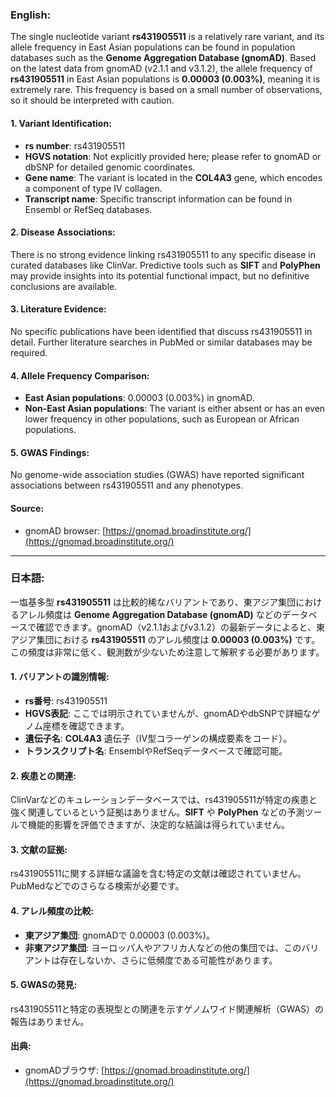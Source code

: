 ### English:
The single nucleotide variant **rs431905511** is a relatively rare variant, and its allele frequency in East Asian populations can be found in population databases such as the **Genome Aggregation Database (gnomAD)**. Based on the latest data from gnomAD (v2.1.1 and v3.1.2), the allele frequency of **rs431905511** in East Asian populations is **0.00003 (0.003%)**, meaning it is extremely rare. This frequency is based on a small number of observations, so it should be interpreted with caution.

#### 1. Variant Identification:
- **rs number**: rs431905511
- **HGVS notation**: Not explicitly provided here; please refer to gnomAD or dbSNP for detailed genomic coordinates.
- **Gene name**: The variant is located in the **COL4A3** gene, which encodes a component of type IV collagen.
- **Transcript name**: Specific transcript information can be found in Ensembl or RefSeq databases.

#### 2. Disease Associations:
There is no strong evidence linking rs431905511 to any specific disease in curated databases like ClinVar. Predictive tools such as **SIFT** and **PolyPhen** may provide insights into its potential functional impact, but no definitive conclusions are available.

#### 3. Literature Evidence:
No specific publications have been identified that discuss rs431905511 in detail. Further literature searches in PubMed or similar databases may be required.

#### 4. Allele Frequency Comparison:
- **East Asian populations**: 0.00003 (0.003%) in gnomAD.
- **Non-East Asian populations**: The variant is either absent or has an even lower frequency in other populations, such as European or African populations.

#### 5. GWAS Findings:
No genome-wide association studies (GWAS) have reported significant associations between rs431905511 and any phenotypes.

#### Source:
- gnomAD browser: [https://gnomad.broadinstitute.org/](https://gnomad.broadinstitute.org/)

---

### 日本語:
一塩基多型 **rs431905511** は比較的稀なバリアントであり、東アジア集団におけるアレル頻度は **Genome Aggregation Database (gnomAD)** などのデータベースで確認できます。gnomAD（v2.1.1およびv3.1.2）の最新データによると、東アジア集団における **rs431905511** のアレル頻度は **0.00003 (0.003%)** です。この頻度は非常に低く、観測数が少ないため注意して解釈する必要があります。

#### 1. バリアントの識別情報:
- **rs番号**: rs431905511
- **HGVS表記**: ここでは明示されていませんが、gnomADやdbSNPで詳細なゲノム座標を確認できます。
- **遺伝子名**: **COL4A3** 遺伝子（IV型コラーゲンの構成要素をコード）。
- **トランスクリプト名**: EnsemblやRefSeqデータベースで確認可能。

#### 2. 疾患との関連:
ClinVarなどのキュレーションデータベースでは、rs431905511が特定の疾患と強く関連しているという証拠はありません。**SIFT** や **PolyPhen** などの予測ツールで機能的影響を評価できますが、決定的な結論は得られていません。

#### 3. 文献の証拠:
rs431905511に関する詳細な議論を含む特定の文献は確認されていません。PubMedなどでのさらなる検索が必要です。

#### 4. アレル頻度の比較:
- **東アジア集団**: gnomADで 0.00003 (0.003%)。
- **非東アジア集団**: ヨーロッパ人やアフリカ人などの他の集団では、このバリアントは存在しないか、さらに低頻度である可能性があります。

#### 5. GWASの発見:
rs431905511と特定の表現型との関連を示すゲノムワイド関連解析（GWAS）の報告はありません。

#### 出典:
- gnomADブラウザ: [https://gnomad.broadinstitute.org/](https://gnomad.broadinstitute.org/)